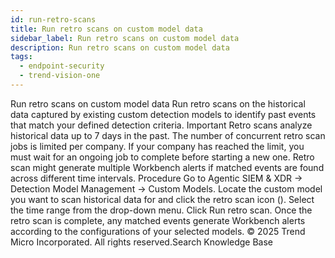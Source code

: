 ```yaml
---
id: run-retro-scans
title: Run retro scans on custom model data
sidebar_label: Run retro scans on custom model data
description: Run retro scans on custom model data
tags:
  - endpoint-security
  - trend-vision-one
---
```


 Run retro scans on custom model data Run retro scans on the historical data captured by existing custom detection models to identify past events that match your defined detection criteria. Important Retro scans analyze historical data up to 7 days in the past. The number of concurrent retro scan jobs is limited per company. If your company has reached the limit, you must wait for an ongoing job to complete before starting a new one. Retro scan might generate multiple Workbench alerts if matched events are found across different time intervals. Procedure Go to Agentic SIEM & XDR → Detection Model Management → Custom Models. Locate the custom model you want to scan historical data for and click the retro scan icon (). Select the time range from the drop-down menu. Click Run retro scan. Once the retro scan is complete, any matched events generate Workbench alerts according to the configurations of your selected models. © 2025 Trend Micro Incorporated. All rights reserved.Search Knowledge Base